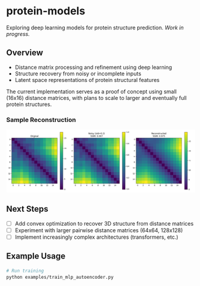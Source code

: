 # protein-models

Exploring deep learning models for protein structure prediction. *Work in progress.*

## Overview

- Distance matrix processing and refinement using deep learning
- Structure recovery from noisy or incomplete inputs
- Latent space representations of protein structural features

The current implementation serves as a proof of concept using small (16x16) distance matrices, with plans to scale to larger and eventually full protein structures.

### Sample Reconstruction

![Sample Reconstruction](data/train_denoising/figures/reconstruction_3.png)

## Next Steps

- [ ] Add convex optimization to recover 3D structure from distance matrices
- [ ] Experiment with larger pairwise distance matrices (64x64, 128x128)
- [ ] Implement increasingly complex architectures (transformers, etc.)

## Example Usage

```bash
# Run training
python examples/train_mlp_autoencoder.py
```
